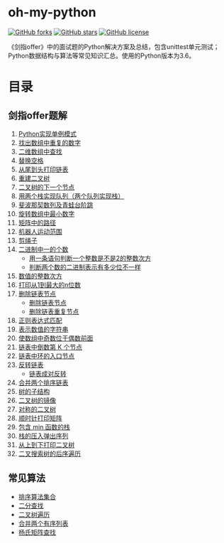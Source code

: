 oh-my-python
============
[![GitHub forks](https://img.shields.io/github/forks/lesywix/oh-my-python.svg)](https://github.com/lesywix/oh-my-python/network)
[![GitHub stars](https://img.shields.io/github/stars/lesywix/oh-my-python.svg)](https://github.com/lesywix/oh-my-python/stargazers)
[![GitHub license](https://img.shields.io/github/license/lesywix/oh-my-python.svg)](https://github.com/lesywix/oh-my-python/blob/master/LICENSE)

《剑指offer》中的面试题的Python解决方案及总结，包含unittest单元测试；Python数据结构与算法等常见知识汇总。使用的Python版本为3.6。

# 目录
## 剑指offer题解
1. [Python实现单例模式](target_offer/singleton/)
2. [找出数组中重复的数字](target_offer/003-数组中重复的数字/)
3. [二维数组中查找](target_offer/004-二维数组中查找/)
4. [替换空格](target_offer/005-替换空格/)
5. [从尾到头打印链表](target_offer/006-从尾到头打印链表/)
6. [重建二叉树](target_offer/007-重建二叉树/)
7. [二叉树的下一个节点](target_offer/008-二叉树的下一个节点/)
8. [用两个栈实现队列（两个队列实现栈）](target_offer/009-用两个栈实现队列（两个队列实现栈）/)
9. [斐波那契数列及青蛙台阶跳](target_offer/010-斐波那契数列/)
10. [旋转数组中最小数字](target_offer/011-旋转数组中最小数字/)
11. [矩阵中的路径](target_offer/012-矩阵中的路径/)
12. [机器人运动范围](target_offer/013-机器人运动范围/)
13. [剪绳子](target_offer/014-剪绳子/)
14. [二进制中一的个数](target_offer/015-二进制中一的个数/)
    * [用一条语句判断一个整数是不是2的整数次方](target_offer/015-二进制中一的个数/relevant1.py)
    * [判断两个数的二进制表示有多少位不一样](target_offer/015-二进制中一的个数/relevant2.py)
16. [数值的整数次方](target_offer/016-数值的整数次方/power.py)
17. [打印从1到最大的n位数](target_offer/017-打印从1到最大的n位数/print_max.py)
18. [删除链表节点](target_offer/018-删除链表节点/)
    * [删除链表节点](target_offer/018-删除链表节点/delete_node.py)
    * [删除链表重复节点](target_offer/018-删除链表节点/delete_duplicate_node.py)
19. [正则表达式匹配](target_offer/019-正则表达式匹配/re_fullmatch.py)
20. [表示数值的字符串](target_offer/020-表示数值的字符串/is_numeric.py)
21. [使数组中奇数位于偶数前面](target_offer/021-使数组中奇数位于偶数前面/resort.py)
22. [链表中倒数第 K 个节点](target_offer/022-链表中倒数第k个节点/knode.py)
23. [链表中环的入口节点](target_offer/023-链表中环的入口节点/meeting_node.py)
24. [反转链表](target_offer/024-反转链表/reverse_node.py)
    * [链表成对反转](target_offer/024-反转链表/reverse_node2.py)
25. [合并两个排序链表](target_offer/025-合并两个排序的链表/merge_sorted_node.py)
26. [树的子结构](target_offer/026-树的子结构/sub_structure_tree.py)
27. [二叉树的镜像](target_offer/027-二叉树的镜像/mirror_of_binary_tree.py)
28. [对称的二叉树](target_offer/028-对称的二叉树/is_symmetrical.py)
29. [顺时针打印矩阵](target_offer/029-顺时针打印矩阵/print_metrix.py)
30. [包含 min 函数的栈](target_offer/030-包含min函数的栈/min_stack.py)
31. [栈的压入弹出序列](target_offer/031-栈的压入弹出序列/stack_pop_push_order.py)
32. [从上到下打印二叉树](target_offer/032_print_tree.py)
33. [二叉搜索树的后序遍历](target_offer/033_squence_bst.py)

## 常见算法
- [排序算法集合](sort.py)
- [二分查找](binary_search.py)
- [二叉树遍历](binary_tree.py)
- [合并两个有序列表](merge_list.py)
- [杨氏矩阵查找](yang_matrix_search.py)
